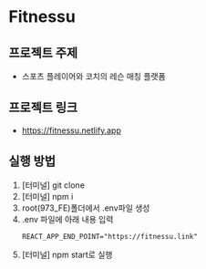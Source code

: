 # Fitnessu

## 프로젝트 주제

- 스포츠 플레이어와 코치의 레슨 매칭 플랫폼

## 프로젝트 링크

- https://fitnessu.netlify.app

## 실행 방법

1. [터미널] git clone
2. [터미널] npm i
3. root(973_FE)폴더에서 .env파일 생성
4. .env 파일에 아래 내용 입력
   ```
   REACT_APP_END_POINT="https://fitnessu.link"
   ```
5. [터미널] npm start로 실행
